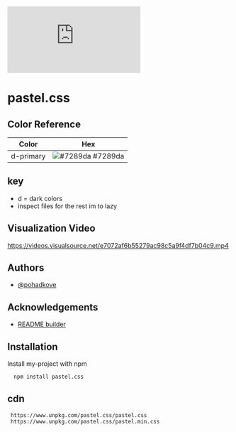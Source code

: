 
[![downloads](https://img.shields.io/npm/dy/pastel.css?style=for-the-badge)](https://www.npmjs.com/package/pastel.css)
# pastel.css





## Color Reference

| Color             | Hex                                                                |
| ----------------- | ------------------------------------------------------------------ |
| d-primary | ![#7289da](https://via.placeholder.com/10/677bc5?text=+) #7289da |


## key

- d = dark colors
- inspect files for the rest im to lazy

## Visualization Video

https://videos.visualsource.net/e7072af6b55279ac98c5a9f4df7b04c9.mp4

## Authors

- [@pohadkove](https://github.com/pohadkove)


## Acknowledgements

 - [README builder](https://readme.so/)

## Installation

Install my-project with npm

```bash
  npm install pastel.css
```
## cdn

```
 https://www.unpkg.com/pastel.css/pastel.css
 https://www.unpkg.com/pastel.css/pastel.min.css
 ```

